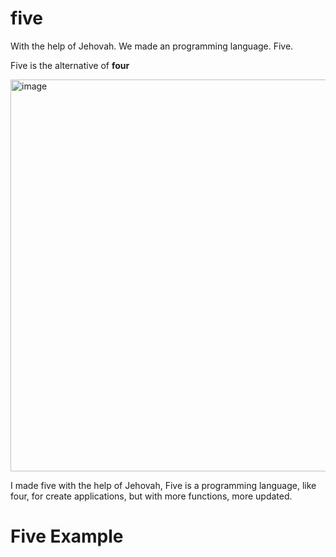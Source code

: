 # five
With the help of Jehovah. We made an programming language. Five.

Five is the alternative of **four**

<img width="1200" height="627" alt="image" src="https://github.com/user-attachments/assets/a2bc47fe-8564-4a3a-9e97-51c796f07da1" />

I made five with the help of Jehovah, Five is a programming language, like four, for create applications, but with more functions, more updated.

<h1>Five Example</h1>
